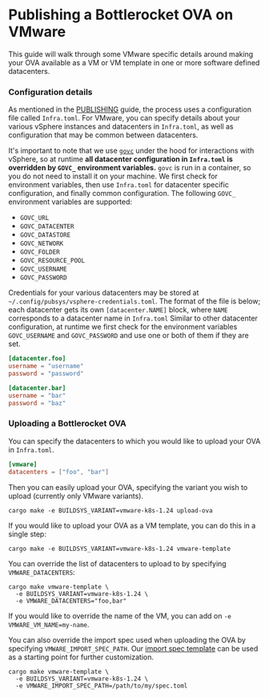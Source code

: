 # Publishing a Bottlerocket OVA on VMware

This guide will walk through some VMware specific details around making your OVA available as a VM or VM template in one or more software defined datacenters.

### Configuration details

As mentioned in the [PUBLISHING](PUBLISHING.md) guide, the process uses a configuration file called `Infra.toml`.
For VMware, you can specify details about your various vSphere instances and datacenters in `Infra.toml`, as well as configuration that may be common between datacenters.

It's important to note that we use [`govc`](https://github.com/vmware/govmomi/tree/master/govc) under the hood for interactions with vSphere, so at runtime **all datacenter configuration in `Infra.toml` is overridden by `GOVC_` environment variables.**
`govc` is run in a container, so you do not need to install it on your machine.
We first check for environment variables, then use `Infra.toml` for datacenter specific configuration, and finally common configuration.
The following `GOVC_` environment variables are supported:
* `GOVC_URL`
* `GOVC_DATACENTER`
* `GOVC_DATASTORE`
* `GOVC_NETWORK`
* `GOVC_FOLDER`
* `GOVC_RESOURCE_POOL`
* `GOVC_USERNAME`
* `GOVC_PASSWORD`

Credentials for your various datacenters may be stored at `~/.config/pubsys/vsphere-credentials.toml`.
The format of the file is below; each datacenter gets its own `[datacenter.NAME]` block, where `NAME` corresponds to a datacenter name in `Infra.toml`
Similar to other datacenter configuration, at runtime we first check for the environment variables `GOVC_USERNAME` and `GOVC_PASSWORD` and use one or both of them if they are set.

```toml
[datacenter.foo]
username = "username"
password = "password"

[datacenter.bar]
username = "bar"
password = "baz"
```

### Uploading a Bottlerocket OVA

You can specify the datacenters to which you would like to upload your OVA in `Infra.toml`.

```toml
[vmware]
datacenters = ["foo", "bar"]
```

Then you can easily upload your OVA, specifying the variant you wish to upload (currently only VMware variants).

```shell
cargo make -e BUILDSYS_VARIANT=vmware-k8s-1.24 upload-ova
```

If you would like to upload your OVA as a VM template, you can do this in a single step:

```shell
cargo make -e BUILDSYS_VARIANT=vmware-k8s-1.24 vmware-template
```

You can override the list of datacenters to upload to by specifying `VMWARE_DATACENTERS`:

```shell
cargo make vmware-template \
  -e BUILDSYS_VARIANT=vmware-k8s-1.24 \
  -e VMWARE_DATACENTERS="foo,bar"
```

If you would like to override the name of the VM, you can add on `-e VMWARE_VM_NAME=my-name`.

You can also override the import spec used when uploading the OVA by specifying `VMWARE_IMPORT_SPEC_PATH`.
Our [import spec template](tools/pubsys/support/vmware/import_spec.template) can be used as a starting point for further customization.

```shell
cargo make vmware-template \
  -e BUILDSYS_VARIANT=vmware-k8s-1.24 \
  -e VMWARE_IMPORT_SPEC_PATH=/path/to/my/spec.toml
```
